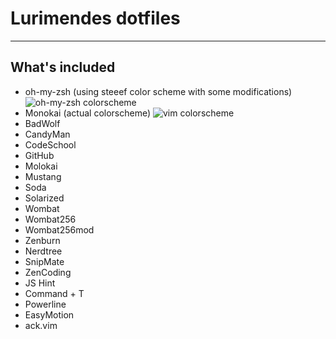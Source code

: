 # Lurimendes dotfiles

---

## What's included

* oh-my-zsh (using steeef color scheme with some modifications)
![oh-my-zsh colorscheme](http://s17.postimg.org/f1d1t0ej3/Screen_Shot_2013_06_18_at_11_24_12_AM.png)
* Monokai (actual colorscheme)
![vim colorscheme](http://s14.postimg.org/4xurgl3m9/mvim.png)
* BadWolf
* CandyMan
* CodeSchool
* GitHub
* Molokai
* Mustang
* Soda
* Solarized
* Wombat
* Wombat256
* Wombat256mod
* Zenburn
* Nerdtree
* SnipMate
* ZenCoding
* JS Hint
* Command + T
* Powerline
* EasyMotion
* ack.vim

